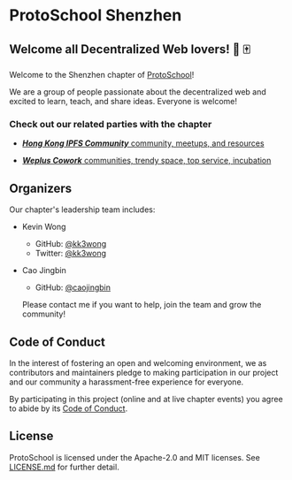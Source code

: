 # ProtoSchool Shenzhen

## Welcome all Decentralized Web lovers! :panda_face: :mahjong:

Welcome to the Shenzhen chapter of [ProtoSchool](https://proto.school)!

We are a group of people passionate about the decentralized web and excited to learn, teach, and share ideas. Everyone is welcome!

### Check out our related parties with the chapter ###

- [***Hong Kong IPFS Community*** community, meetups, and resources](https://www.meetup.com/Hong-Kong-IPFS-Meetup)

- [***Weplus Cowork*** communities, trendy space, top service, incubation ](http://en.weplus.com)


## Organizers

Our chapter's leadership team includes:
* Kevin Wong
  * GitHub: [@kk3wong](https://github.com/kk3wong)
  * Twitter: [@kk3wong](https://twitter.com/kk3wong)
* Cao Jingbin
  * GitHub: [@caojingbin](https://github.com/caojingbin)
  
  Please contact me if you want to help, join the team and grow the community! 

## Code of Conduct

In the interest of fostering an open and welcoming environment, we as
contributors and maintainers pledge to making participation in our project and
our community a harassment-free experience for everyone.

By participating in this project (online and at live chapter events) you agree to abide by its [Code of Conduct](./CODE_OF_CONDUCT.md).

## License

ProtoSchool is licensed under the Apache-2.0 and MIT licenses. See [LICENSE.md](https://github.com/protoschool/seattle/blob/master/LICENSE.md) for further detail.
